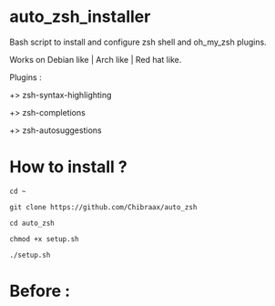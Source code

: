 # auto_zsh_installer
Bash script to install and configure zsh shell and oh_my_zsh plugins.

Works on Debian like | Arch like | Red hat like.

Plugins : 

  +> zsh-syntax-highlighting 
  
  +> zsh-completions 
  
  +> zsh-autosuggestions


# How to install ? 

```cd ~```

```git clone https://github.com/Chibraax/auto_zsh```

```cd auto_zsh```

```chmod +x setup.sh```

```./setup.sh```


# Before :

